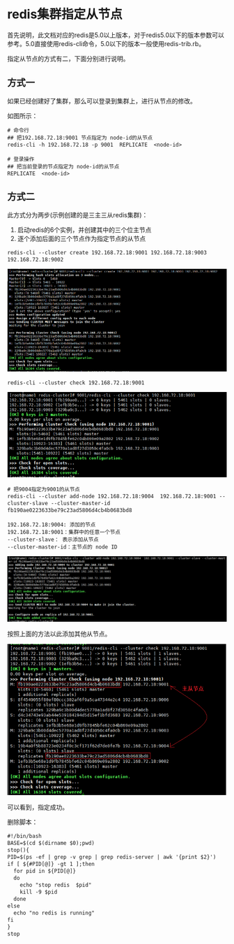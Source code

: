 # redis集群指定从节点

首先说明，此文档对应的redis是5.0以上版本，对于redis5.0以下的版本参数可以参考。5.0直接使用redis-cli命令，5.0以下的版本一般使用redis-trib.rb。

指定从节点的方式有二，下面分别进行说明。

## 方式一

如果已经创建好了集群，那么可以登录到集群上，进行从节点的修改。

如图所示：

```shell
# 命令行
## 把192.168.72.18:9001 节点指定为 node-id的从节点
redis-cli -h 192.168.72.18 -p 9001  REPLICATE  <node-id>

# 登录操作
## 把当前登录的节点指定为 node-id的从节点
REPLICATE  <node-id>
```





## 方式二

此方式分为两步(示例创建的是三主三从redis集群)：

1. 启动redis的6个实例，并创建其中的三个位主节点
2. 逐个添加后面的三个节点作为指定节点的从节点

```shell
redis-cli --cluster create 192.168.72.18:9001 192.168.72.18:9003 192.168.72.18:9002
```

![](../../image/redis/cluster-create-1.png)

```shell
redis-cli --cluster check 192.168.72.18:9001
```

![](../../image/redis/cluster-check.png)

```shell
# 把9004指定为9001的从节点
redis-cli --cluster add-node 192.168.72.18:9004  192.168.72.18:9001 --cluster-slave --cluster-master-id fb190ae0223633be79c23ad5806d4cb4b0683bd8

192.168.72.18:9004: 添加的节点
192.168.72.18:9001：集群中的任意一个节点
--cluster-slave： 表示添加从节点
--cluster-master-id：主节点的 node ID
```

![](../../image/redis/cluster-add-slave-node.png)

按照上面的方法以此添加其他从节点。

![](../../image/redis/cluster-check2.png)

可以看到，指定成功。



删除脚本：

```shell
#!/bin/bash
BASE=$(cd $(dirname $0);pwd)
stop(){
PID=$(ps -ef | grep -v grep | grep redis-server | awk '{print $2}')
if [ ${#PID[@]} -gt 1 ];then
  for pid in ${PID[@]}
  do
    echo "stop redis  $pid"
    kill -9 $pid
  done
else
  echo "no redis is running"
fi
}
stop
```

